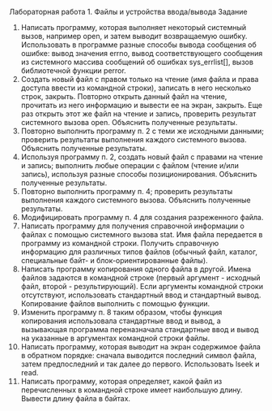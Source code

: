 Лабораторная работа 1. Файлы и устройства ввода/вывода
Задание
1. Написать программу, которая выполняет некоторый системный вызов, например open, и затем выводит возвращаемую ошибку. Использовать в программе разные способы вывода сообщения об ошибке: вывод значения errno, вывод соответствующего сообщения из системного массива сообщений об ошибках sys_errlist[], вызов библиотечной функции perror.
2. Создать новый файл с правом только на чтение (имя файла и права доступа ввести из командной строки), записать в него несколько строк, закрыть. Повторно открыть данный файл на чтение, прочитать из него информацию и вывести ее на экран, закрыть. Еще раз открыть этот же файл на чтение и запись, проверить результат системного вызова open. Объяснить полученные результаты.
3. Повторно выполнить программу п. 2 с теми же исходными данными; проверить результаты выполнения каждого системного вызова. Объяснить полученные результаты.
4. Используя программу п. 2, создать новый файл с правами на чтение и запись; выполнить любые операции с файлом (чтение и/или запись), используя разные способы позиционирования. Объяснить полученные результаты.
5. Повторно выполнить программу п. 4; проверить результаты выполнения каждого системного вызова. Объяснить полученные результаты.
6. Модифицировать программу п. 4 для создания разреженного файла.
7. Написать программу для получения справочной информации о файлах с помощью системного вызова stat. Имя файла передается в программу из командной строки. Получить справочную информацию для различных типов файлов (обычный файл, каталог, специальные байт- и блок-ориентированные файлы).
8. Написать программу копирования одного файла в другой. Имена файлов задаются в командной строке (первый аргумент - исходный файл, второй - результирующий). Если аргументы командной строки отсутствуют, использовать стандартный ввод и стандартный вывод. Копирование файлов выполнить с помощью функции.
9. Изменить программу п. 8 таким образом, чтобы функция копирования 
использовала стандартные ввод и вывод, а вызывающая программа переназначала стандартные ввод и вывод на указанные в аргументах командной строки файлы.
10. Написать программу, которая выводит на экран содержимое файла в обратном порядке: сначала выводится последний символ файла, затем предпоследний и так далее до первого. Использовать lseek и read.
11. Написать программу, которая определяет, какой файл из перечисленных в командной строке имеет наибольшую длину. Вывести длину файла в байтах.
